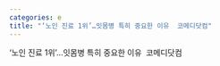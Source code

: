 ```yaml
---
categories: e
title: "‘노인 진료 1위’…잇몸병 특히 중요한 이유  코메디닷컴"
---
```

‘노인 진료 1위’…잇몸병 특히 중요한 이유&nbsp;&nbsp;코메디닷컴
